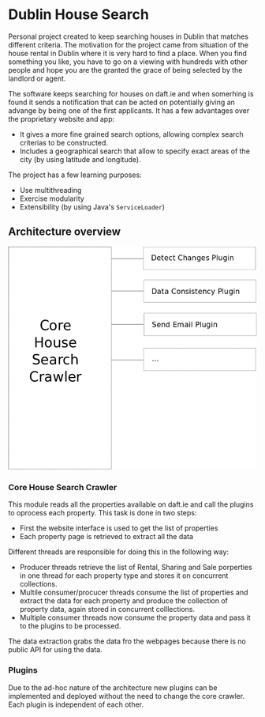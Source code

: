 # Dublin House Search


Personal project created to keep searching houses in Dublin that matches different criteria. The motivation for the project came from situation of the house rental in Dublin where it is very hard to find a place. When you find something you like, you have to go on a viewing with hundreds with other people and hope you are the granted the grace of being selected by the landlord or agent.

The software keeps searching for houses on daft.ie and when somerhing is found it sends a notification that can be acted on potentially giving an advange by being one of the first applicants. It has a few advantages over the proprietary website and app:

- It gives a more fine grained search options, allowing complex search criterias to be constructed.
- Includes a geographical search that allow to specify exact areas of the city (by using latitude and longitude).

The project has a few learning purposes:

- Use multithreading
- Exercise modularity
- Extensibility (by using Java's `ServiceLoader`)


## Architecture overview

![](imgs/20190616-112855.png)

### Core House Search Crawler
This module reads all the properties available on daft.ie and call the plugins to oprocess each property. This task is done in two steps:

- First the website interface is used to get the list of properties
- Each property page is retrieved to extract all the data

Different threads are responsible for doing this in the following way:

- Producer threads retrieve the list of Rental, Sharing and Sale porperties in one thread for each property type and stores it on concurrent collections.
- Multile consumer/procucer threads consume the list of properties and extract the data for each property and produce the collection of property data, again stored in concurrent colllections.
- Multiple consumer threads now consume the property data and pass it to the plugins to be processed.

The data extraction grabs the data fro the webpages because there is no public API for using the data.

### Plugins
Due to the ad-hoc nature of the architecture new plugins can be implemented and deployed without the need to change the core crawler. Each plugin is independent of each other.